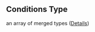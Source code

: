 ## Conditions Type

an array of merged types ([Details](pipeline-definition-definitions-conditionstep-properties-arguments-properties-conditions-items.md))
